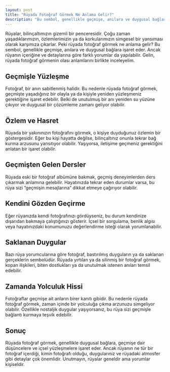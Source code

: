 ```yaml
---
layout: post
title: "Rüyada Fotoğraf Görmek Ne Anlama Gelir?"
description: "Bu sembol, genellikle geçmişe, anılara ve duygusal bağlara işaret eder."
---
```


Rüyalar, bilinçaltımızın gizemli bir penceresidir. Çoğu zaman yaşadıklarımızın, özlemlerimizin ya da korkularımızın simgesel bir yansıması olarak karşımıza çıkarlar. Peki rüyada fotoğraf görmek ne anlama gelir? Bu sembol, genellikle geçmişe, anılara ve duygusal bağlara işaret eder. Ancak rüyanın içeriğine ve detaylarına göre farklı yorumlar da yapılabilir. Gelin, rüyada fotoğraf görmenin olası anlamlarını birlikte inceleyelim.

## Geçmişle Yüzleşme

Fotoğraf, bir anın sabitlenmiş halidir. Bu nedenle rüyada fotoğraf görmek, geçmişte yaşadığınız bir olayla ya da kişiyle yeniden yüzleşmeniz gerektiğine işaret edebilir. Belki de unutulmuş bir anı yeniden su yüzüne çıkıyor ve duygusal bir çözümleme zamanı geliyor olabilir.

## Özlem ve Hasret

Rüyada bir yakınınızın fotoğrafını görmek, o kişiye duyduğunuz özlemin bir göstergesidir. Eğer bu kişi hayatta değilse, bilinçaltınız onunla tekrar bağ kurma arzusunu yansıtıyor olabilir. Yaşıyorsa, iletişime geçmeniz gerektiğini anlatan bir işaret olabilir.

## Geçmişten Gelen Dersler

Rüyada eski bir fotoğraf albümüne bakmak, geçmiş deneyimlerden ders çıkarmak anlamına gelebilir. Hayatınızda tekrar eden durumlar varsa, bu rüya sizi “geçmişin mesajlarına” dikkat etmeye çağırıyor olabilir.

## Kendini Gözden Geçirme

Eğer rüyanızda kendi fotoğrafınızı gördüyseniz, bu durum kendinize dışarıdan bakmaya çalıştığınızı gösterir. İçsel bir sorgulama, benlik algısı veya hayatınızdaki konumunuzu değerlendirme isteği olarak yorumlanabilir.

## Saklanan Duygular

Bazı rüya yorumcularına göre fotoğraf, bastırılmış duyguların ya da saklanan gerçeklerin sembolüdür. Rüyada yırtılan ya da silinmiş bir fotoğraf görmek, kopan ilişkileri, biten dostlukları ya da unutulmak istenen anıları temsil edebilir.

## Zamanda Yolculuk Hissi

Fotoğraflar geçmişe ait anların birer kanıtı gibidir. Bu nedenle rüyada fotoğraf görmek, zaman içinde bir yolculuğa çıkma arzunuzu simgeliyor olabilir. Özellikle nostaljik duygular yaşıyorsanız, bu rüya sizi geçmişle bağlantı kurmaya teşvik edebilir.

## Sonuç

Rüyada fotoğraf görmek, genellikle duygusal bağlara, geçmişe dair düşüncelere ve içsel yüzleşmelere işaret eder. Ancak rüyanın ne tür bir fotoğraf içerdiği, kimin fotoğrafı olduğu, duygularınız ve rüyadaki atmosfer gibi detaylar çok önemlidir. Unutmayın, rüyalar geneldir ama yorumlar kişiseldir.